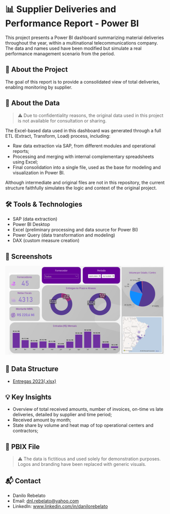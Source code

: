 # 📊 Supplier Deliveries and Performance Report - Power BI

This project presents a Power BI dashboard summarizing material deliveries throughout the year, within a multinational telecommunications company.  
The data and names used have been modified but simulate a real performance management scenario from the period.

## 🧩 About the Project

The goal of this report is to provide a consolidated view of total deliveries, enabling monitoring by supplier.

## 🧩 About the Data

> ⚠️ Due to confidentiality reasons, the original data used in this project is not available for consultation or sharing.

The Excel-based data used in this dashboard was generated through a full ETL (Extract, Transform, Load) process, including:

- Raw data extraction via SAP, from different modules and operational reports;  
- Processing and merging with internal complementary spreadsheets using Excel;  
- Final consolidation into a single file, used as the base for modeling and visualization in Power BI.

Although intermediate and original files are not in this repository, the current structure faithfully simulates the logic and context of the original project.

## 🛠️ Tools & Technologies

- SAP (data extraction)  
- Power BI Desktop  
- Excel (preliminary processing and data source for Power BI)  
- Power Query (data transformation and modeling)  
- DAX (custom measure creation)

## 📸 Screenshots

![Main Dashboard](https://github.com/DanRebelato/PowerBI-Entregas/blob/main/Documentacao/Entregas_2023.png)

## 📁 Data Structure

- [Entregas 2023(.xlsx)](https://github.com/DanRebelato/PowerBI-Entregas/raw/refs/heads/main/Documentacao/Base%20Entregas.xlsx)

## 💡 Key Insights

- Overview of total received amounts, number of invoices, on-time vs late deliveries, detailed by supplier and time period;  
- Received amount by month;  
- State share by volume and heat map of top operational centers and contractors;

## 📂 PBIX File

> ⚠️ The data is fictitious and used solely for demonstration purposes. Logos and branding have been replaced with generic visuals.

## 📬 Contact

- Danilo Rebelato 
- Email: dnl.rebelato@yahoo.com
- LinkedIn: www.linkedin.com/in/danilorebelato

